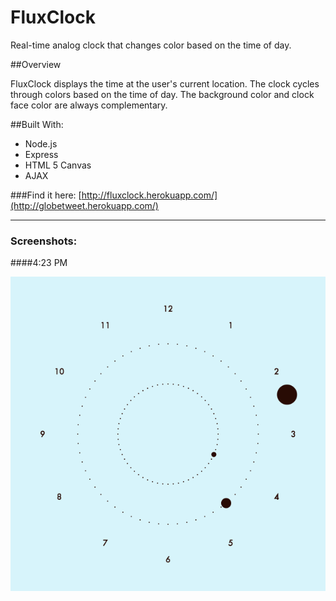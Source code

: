 FluxClock
===========

Real-time analog clock that changes color based on the time of day.

##Overview

FluxClock displays the time at the user's current location. The clock cycles through colors based on the time of day. The background color and clock face color are always complementary.

##Built With:

* Node.js
* Express
* HTML 5 Canvas
* AJAX

###Find it here: [http://fluxclock.herokuapp.com/](http://globetweet.herokuapp.com/)

--------------------

### Screenshots:

####4:23 PM

![ScreenShot](public/screenshots/screenshot_14_23.png)